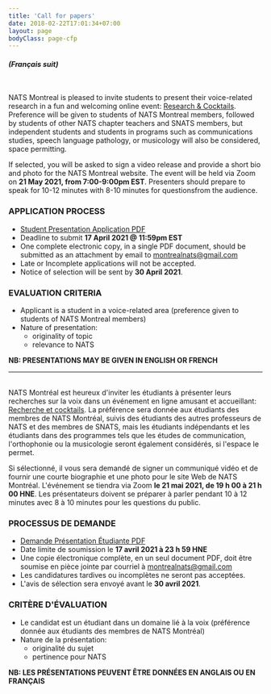 ```yaml
---
title: 'Call for papers'
date: 2018-02-22T17:01:34+07:00
layout: page
bodyClass: page-cfp
---
```

<h4><i>(Français suit)</i></h4>
<br>

NATS Montreal is pleased to invite students to present their voice-related research in a fun and welcoming online event: <u>Research & Cocktails</u>. Preference will be given to students of NATS Montreal members, followed by students of other NATS chapter teachers and SNATS members, but independent students and students in programs such as communications studies, speech language pathology, or musicology will also be considered, space permitting. 

If selected, you will be asked to sign a video release and provide a short bio and photo for the NATS Montreal website. The event will be held via Zoom on <b>21 May 2021, from 7:00-9:00pm EST</b>. Presenters should prepare to speak for 10-12 minutes with 8-10 minutes for questionsfrom the audience. 

<h3>APPLICATION PROCESS</h3>
<ul>
<li><a href="/assets/other/NATS_Montreal_StudentPresentationApplication_En_2021.pdf">Student Presentation Application PDF</a></li>
<li>Deadline to submit <b>17 April 2021 @ 11:59pm EST</b> </li>
<li>One complete electronic copy, in a single PDF document, should be submitted as an attachment by email to <a href="mailto:montrealnats@gmail.com">montrealnats@gmail.com</a></li>
<li>Late or Incomplete applications will not be accepted.</li>
<li>Notice of selection will be sent by <b>30 April 2021</b>. </li>
</ul>
<h3>EVALUATION CRITERIA</h3>
<ul>
<li>Applicant is a student in a voice-related area (preference given to students of NATS Montreal members)</li>
<li>Nature of presentation: 
    <ul>
    <li> originality of topic</li>
    <li>relevance to NATS</li>
    </ul></li>
</ul>
<b>NB: PRESENTATIONS MAY BE GIVEN IN ENGLISH OR FRENCH</b>

<hr style="height:2px; background-color:gray">
<br>
NATS Montréal est heureux d'inviter les étudiants à présenter leurs recherches sur la voix dans un événement en ligne amusant et accueillant: <u>Recherche et cocktails</u>. La préférence sera donnée aux étudiants des membres de NATS Montréal, suivis des étudiants des autres professeurs de NATS et des membres de SNATS, mais les étudiants indépendants et les étudiants dans des programmes tels que les études de communication, l'orthophonie ou la musicologie seront également considérés, si l'espace le permet. 

Si sélectionné, il vous sera demandé de signer un communiqué vidéo et de fournir une courte biographie et une photo pour le site Web de NATS Montréal. L'événement se tiendra via Zoom <b>le 21 mai 2021, de 19 h 00 à 21 h 00 HNE</b>. Les présentateurs doivent se préparer à parler pendant 10 à 12 minutes avec 8 à 10 minutes pour les questions du public. 

<h3>PROCESSUS DE DEMANDE</h3> 
<ul>  
<li><a href="/assets/other/NATS_Montreal_DemandePresentationEtudiante_Fr_2021.pdf">Demande Présentation Étudiante PDF</a></li>
<li>Date limite de soumission le <b>17 avril 2021 à 23 h 59 HNE</b> </li>
<li>Une copie électronique complète, en un seul document PDF, doit être soumise en pièce jointe par courriel à <a href="mailto:montrealnats@gmail.com">montrealnats@gmail.com</a> </li>
<li>Les candidatures tardives ou incomplètes ne seront pas acceptées. </li>
<li>L'avis de sélection sera envoyé avant le <b>30 avril 2021</b>. </li>
</ul>

<h3>CRITÈRE D'ÉVALUATION</h3> 
<ul>
<li>Le candidat est un étudiant dans un domaine lié à la voix (préférence donnée aux étudiants des membres de NATS Montréal) </li>
<li>Nature de la présentation: 
    <ul>
    <li>originalité du sujet</li>
    <li>pertinence pour NATS</li>
    </ul></li>
</ul>

<b>NB: LES PRÉSENTATIONS PEUVENT ÊTRE DONNÉES EN ANGLAIS OU EN FRANÇAIS</b>